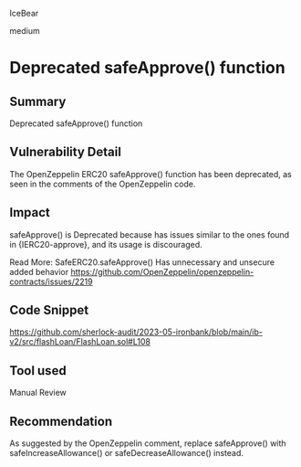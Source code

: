 IceBear

medium

# Deprecated safeApprove() function

## Summary
Deprecated safeApprove() function
## Vulnerability Detail
The OpenZeppelin ERC20 safeApprove() function has been deprecated, as seen in the comments of the OpenZeppelin code.
## Impact
safeApprove() is Deprecated because has issues similar to the ones found in {IERC20-approve}, and its usage is discouraged.

Read More: SafeERC20.safeApprove() Has unnecessary and unsecure added behavior
https://github.com/OpenZeppelin/openzeppelin-contracts/issues/2219
## Code Snippet
https://github.com/sherlock-audit/2023-05-ironbank/blob/main/ib-v2/src/flashLoan/FlashLoan.sol#L108
## Tool used

Manual Review

## Recommendation
As suggested by the OpenZeppelin comment, replace safeApprove() with safeIncreaseAllowance() or safeDecreaseAllowance() instead.